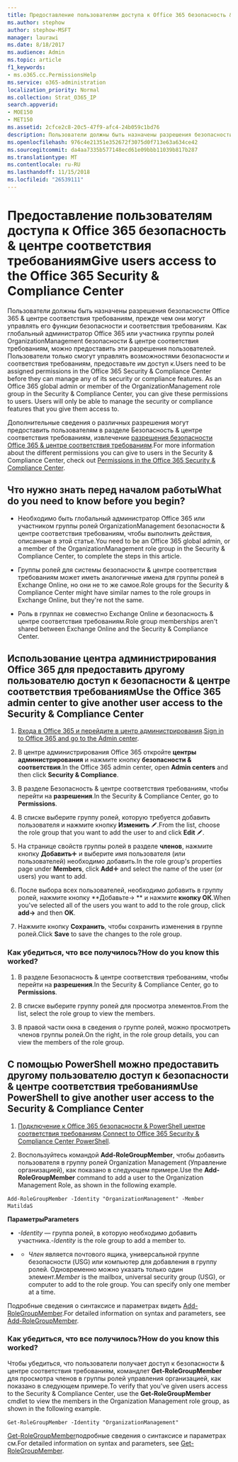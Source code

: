 ```yaml
---
title: Предоставление пользователям доступа к Office 365 безопасность &amp; центре соответствия требованиям
ms.author: stephow
author: stephow-MSFT
manager: laurawi
ms.date: 8/18/2017
ms.audience: Admin
ms.topic: article
f1_keywords:
- ms.o365.cc.PermissionsHelp
ms.service: o365-administration
localization_priority: Normal
ms.collection: Strat_O365_IP
search.appverid:
- MOE150
- MET150
ms.assetid: 2cfce2c8-20c5-47f9-afc4-24b059c1bd76
description: Пользователи должны быть назначены разрешения безопасности Office 365 &amp; центре соответствия требованиям, прежде чем они могут управлять его функции безопасности и соответствия требованиям.
ms.openlocfilehash: 976c4e21351e352672f3075d0f713e63a634ce42
ms.sourcegitcommit: da4aa7335b577148ecd61e09bbb11039b817b287
ms.translationtype: MT
ms.contentlocale: ru-RU
ms.lasthandoff: 11/15/2018
ms.locfileid: "26539111"
---
```

# <a name="give-users-access-to-the-office-365-security-amp-compliance-center"></a><span data-ttu-id="eb571-103">Предоставление пользователям доступа к Office 365 безопасность &amp; центре соответствия требованиям</span><span class="sxs-lookup"><span data-stu-id="eb571-103">Give users access to the Office 365 Security &amp; Compliance Center</span></span>

<span data-ttu-id="eb571-p101">Пользователи должны быть назначены разрешения безопасности Office 365 &amp; центре соответствия требованиям, прежде чем они могут управлять его функции безопасности и соответствия требованиям. Как глобальный администратор Office 365 или участника группы ролей OrganizationManagement безопасности &amp; центре соответствия требованиям, можно предоставить эти разрешения пользователей. Пользователи только смогут управлять возможностями безопасности и соответствия требованиям, предоставьте им доступ к.</span><span class="sxs-lookup"><span data-stu-id="eb571-p101">Users need to be assigned permissions in the Office 365 Security &amp; Compliance Center before they can manage any of its security or compliance features. As an Office 365 global admin or member of the OrganizationManagement role group in the Security &amp; Compliance Center, you can give these permissions to users. Users will only be able to manage the security or compliance features that you give them access to.</span></span> 
  
<span data-ttu-id="eb571-107">Дополнительные сведения о различных разрешения могут предоставить пользователям в разделе Безопасность &amp; центре соответствия требованиям, извлечение [разрешения безопасности Office 365 &amp; центре соответствия требованиям](permissions-in-the-security-and-compliance-center.md).</span><span class="sxs-lookup"><span data-stu-id="eb571-107">For more information about the different permissions you can give to users in the Security &amp; Compliance Center, check out [Permissions in the Office 365 Security &amp; Compliance Center](permissions-in-the-security-and-compliance-center.md).</span></span>
  
## <a name="what-do-you-need-to-know-before-you-begin"></a><span data-ttu-id="eb571-108">Что нужно знать перед началом работы</span><span class="sxs-lookup"><span data-stu-id="eb571-108">What do you need to know before you begin?</span></span>

- <span data-ttu-id="eb571-109">Необходимо быть глобальный администратор Office 365 или участником группы ролей OrganizationManagement безопасности &amp; центре соответствия требованиям, чтобы выполнить действия, описанные в этой статье.</span><span class="sxs-lookup"><span data-stu-id="eb571-109">You need to be an Office 365 global admin, or a member of the OrganizationManagement role group in the Security &amp; Compliance Center, to complete the steps in this article.</span></span>
    
- <span data-ttu-id="eb571-110">Группы ролей для системы безопасности &amp; центре соответствия требованиям может иметь аналогичные имена для группы ролей в Exchange Online, но они не то же самое.</span><span class="sxs-lookup"><span data-stu-id="eb571-110">Role groups for the Security &amp; Compliance Center might have similar names to the role groups in Exchange Online, but they're not the same.</span></span> 
    
- <span data-ttu-id="eb571-111">Роль в группах не совместно Exchange Online и безопасность &amp; центре соответствия требованиям.</span><span class="sxs-lookup"><span data-stu-id="eb571-111">Role group memberships aren't shared between Exchange Online and the Security &amp; Compliance Center.</span></span>
    
## <a name="use-the-office-365-admin-center-to-give-another-user-access-to-the-security-amp-compliance-center"></a><span data-ttu-id="eb571-112">Использование центра администрирования Office 365 для предоставить другому пользователю доступ к безопасности &amp; центре соответствия требованиям</span><span class="sxs-lookup"><span data-stu-id="eb571-112">Use the Office 365 admin center to give another user access to the Security &amp; Compliance Center</span></span>

1. <span data-ttu-id="eb571-113">[Входа в Office 365 и перейдите в центр администрирования](https://go.microsoft.com/fwlink/p/?LinkId=525275).</span><span class="sxs-lookup"><span data-stu-id="eb571-113">[Sign in to Office 365 and go to the Admin center](https://go.microsoft.com/fwlink/p/?LinkId=525275).</span></span>
    
2. <span data-ttu-id="eb571-114">В центре администрирования Office 365 откройте **центры администрирования** и нажмите кнопку **безопасности &amp; соответствия**.</span><span class="sxs-lookup"><span data-stu-id="eb571-114">In the Office 365 admin center, open **Admin centers** and then click **Security &amp; Compliance**.</span></span> 
    
3. <span data-ttu-id="eb571-115">В разделе Безопасность &amp; центре соответствия требованиям, чтобы перейти на **разрешения**.</span><span class="sxs-lookup"><span data-stu-id="eb571-115">In the Security &amp; Compliance Center, go to **Permissions**.</span></span>
    
4. <span data-ttu-id="eb571-116">В списке выберите группу ролей, которую требуется добавить пользователя и нажмите кнопку **Изменить** ![значок Правка](media/O365_MDM_CreatePolicy_EditIcon.gif).</span><span class="sxs-lookup"><span data-stu-id="eb571-116">From the list, choose the role group that you want to add the user to and click **Edit** ![Edit icon](media/O365_MDM_CreatePolicy_EditIcon.gif).</span></span>
    
5. <span data-ttu-id="eb571-117">На странице свойств группы ролей в разделе **членов**, нажмите кнопку **Добавить**![добавить значок](media/ITPro-EAC-AddIcon.gif) и выберите имя пользователя (или пользователей) необходимо добавить.</span><span class="sxs-lookup"><span data-stu-id="eb571-117">In the role group's properties page under **Members**, click **Add**![Add Icon](media/ITPro-EAC-AddIcon.gif) and select the name of the user (or users) you want to add.</span></span> 
    
6. <span data-ttu-id="eb571-118">После выбора всех пользователей, необходимо добавить в группу ролей, нажмите кнопку \*\*Добавьте-\> \*\* и нажмите **кнопку ОК**.</span><span class="sxs-lookup"><span data-stu-id="eb571-118">When you've selected all of the users you want to add to the role group, click **add-\>** and then **OK**.</span></span>
    
7. <span data-ttu-id="eb571-119">Нажмите кнопку **Сохранить**, чтобы сохранить изменения в группе ролей.</span><span class="sxs-lookup"><span data-stu-id="eb571-119">Click **Save** to save the changes to the role group.</span></span> 
    
### <a name="how-do-you-know-this-worked"></a><span data-ttu-id="eb571-120">Как убедиться, что все получилось?</span><span class="sxs-lookup"><span data-stu-id="eb571-120">How do you know this worked?</span></span>

1. <span data-ttu-id="eb571-121">В разделе Безопасность &amp; центре соответствия требованиям, чтобы перейти на **разрешения**.</span><span class="sxs-lookup"><span data-stu-id="eb571-121">In the Security &amp; Compliance Center, go to **Permissions**.</span></span>
    
2. <span data-ttu-id="eb571-122">В списке выберите группу ролей для просмотра элементов.</span><span class="sxs-lookup"><span data-stu-id="eb571-122">From the list, select the role group to view the members.</span></span>
    
3. <span data-ttu-id="eb571-123">В правой части окна в сведения о группе ролей, можно просмотреть членов группы ролей.</span><span class="sxs-lookup"><span data-stu-id="eb571-123">On the right, in the role group details, you can view the members of the role group.</span></span>
    
## <a name="use-powershell-to-give-another-user-access-to-the-security-amp-compliance-center"></a><span data-ttu-id="eb571-124">С помощью PowerShell можно предоставить другому пользователю доступ к безопасности &amp; центре соответствия требованиям</span><span class="sxs-lookup"><span data-stu-id="eb571-124">Use PowerShell to give another user access to the Security &amp; Compliance Center</span></span>

1. <span data-ttu-id="eb571-125">[Подключение к Office 365 безопасности & PowerShell центре соответствия требованиям](https://docs.microsoft.com/en-us/powershell/exchange/office-365-scc/connect-to-scc-powershell/connect-to-scc-powershell?view=exchange-ps).</span><span class="sxs-lookup"><span data-stu-id="eb571-125">[Connect to Office 365 Security & Compliance Center PowerShell](https://docs.microsoft.com/en-us/powershell/exchange/office-365-scc/connect-to-scc-powershell/connect-to-scc-powershell?view=exchange-ps).</span></span>
    
2. <span data-ttu-id="eb571-126">Воспользуйтесь командой **Add-RoleGroupMember**, чтобы добавить пользователя в группу ролей Organization Management (Управление организацией), как показано в следующем примере.</span><span class="sxs-lookup"><span data-stu-id="eb571-126">Use the **Add-RoleGroupMember** command to add a user to the Organization Management Role, as shown in the following example.</span></span> 
    
  ```
  Add-RoleGroupMember -Identity "OrganizationManagement" -Member MatildaS
  
  ```

 <span data-ttu-id="eb571-127">**Параметры**</span><span class="sxs-lookup"><span data-stu-id="eb571-127">**Parameters**</span></span>
  
-  <span data-ttu-id="eb571-128">_-Identity_ — группа ролей, в которую необходимо добавить участника.</span><span class="sxs-lookup"><span data-stu-id="eb571-128">_-Identity_ is the role group to add a member to.</span></span> 
    
- - <span data-ttu-id="eb571-p102">_Член_ является почтового ящика, универсальной группе безопасности (USG) или компьютер для добавления в группу ролей. Одновременно можно указать только один элемент.</span><span class="sxs-lookup"><span data-stu-id="eb571-p102">_Member_ is the mailbox, universal security group (USG), or computer to add to the role group. You can specify only one member at a time.</span></span> 
    
<span data-ttu-id="eb571-131">Подробные сведения о синтаксисе и параметрах видеть [Add-RoleGroupMember](https://go.microsoft.com/fwlink/p/?LinkId=510859).</span><span class="sxs-lookup"><span data-stu-id="eb571-131">For detailed information on syntax and parameters, see [Add-RoleGroupMember](https://go.microsoft.com/fwlink/p/?LinkId=510859).</span></span>
  
### <a name="how-do-you-know-this-worked"></a><span data-ttu-id="eb571-132">Как убедиться, что все получилось?</span><span class="sxs-lookup"><span data-stu-id="eb571-132">How do you know this worked?</span></span>

<span data-ttu-id="eb571-133">Чтобы убедиться, что пользователи получает доступ к безопасности &amp; центре соответствия требованиям, командлет **Get-RoleGroupMember** для просмотра членов в группы ролей управления организацией, как показано в следующем примере.</span><span class="sxs-lookup"><span data-stu-id="eb571-133">To verify that you've given users access to the Security &amp; Compliance Center, use the **Get-RoleGroupMember** cmdlet to view the members in the Organization Management role group, as shown in the following example.</span></span> 
  
```
Get-RoleGroupMember -Identity "OrganizationManagement"

```

<span data-ttu-id="eb571-134">[Get-RoleGroupMember](https://go.microsoft.com/fwlink/p/?LinkId=510860)подробные сведения о синтаксисе и параметрах см.</span><span class="sxs-lookup"><span data-stu-id="eb571-134">For detailed information on syntax and parameters, see [Get-RoleGroupMember](https://go.microsoft.com/fwlink/p/?LinkId=510860).</span></span>
  

